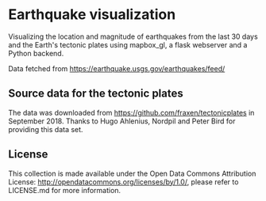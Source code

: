 # Earthquake visualization

Visualizing the location and magnitude of earthquakes  from the last 30 days and the Earth's tectonic plates using mapbox_gl, a flask webserver and a Python backend. 

Data fetched from https://earthquake.usgs.gov/earthquakes/feed/

## Source data for the tectonic plates

The data was downloaded from https://github.com/fraxen/tectonicplates in September 2018. Thanks to Hugo Ahlenius, Nordpil and Peter Bird for providing this data set.

## License

This collection is made available under the Open Data Commons Attribution License: http://opendatacommons.org/licenses/by/1.0/, please refer to LICENSE.md for more information.



